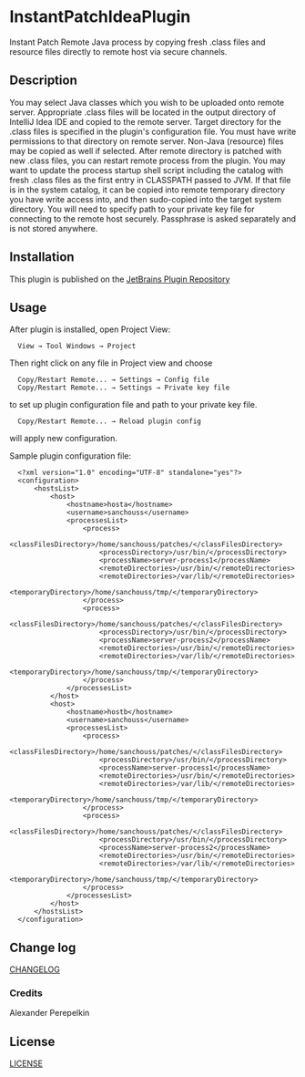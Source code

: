 # InstantPatchIdeaPlugin
Instant Patch Remote Java process by copying fresh .class files and resource files directly to remote host via secure
channels.

Description
-------------------------------------------------------------------------------

You may select Java classes which you wish to be uploaded onto remote server. Appropriate .class files will be located
in the output directory of IntelliJ Idea IDE and copied to the remote server. Target directory for the .class files is
specified in the plugin's configuration file. You must have write permissions to that directory on remote server.
Non-Java (resource) files may be copied as well if selected.
After remote directory is patched with new .class files, you can restart remote process from the plugin.
You may want to update the process startup shell script including the catalog with fresh .class files as the first entry
in CLASSPATH passed to JVM. If that file is in the system catalog, it can be copied into remote temporary directory
you have write access into, and then sudo-copied into the target system directory.
You will need to specify path to your private key file for connecting to the remote host securely. Passphrase is asked
separately and is not stored anywhere.

Installation
-------------------------------------------------------------------------------

This plugin is published on the
[JetBrains Plugin Repository](https://plugins.jetbrains.com/idea/plugin/9373)

Usage
-------------------------------------------------------------------------------

After plugin is installed, open Project View:

      View → Tool Windows → Project

Then right click on any file in Project view and choose

      Copy/Restart Remote... → Settings → Config file
      Copy/Restart Remote... → Settings → Private key file

to set up plugin configuration file and path to your private key file.

      Copy/Restart Remote... → Reload plugin config

will apply new configuration.

Sample plugin configuration file:

      <?xml version="1.0" encoding="UTF-8" standalone="yes"?>
      <configuration>
          <hostsList>
              <host>
                  <hostname>hosta</hostname>
                  <username>sanchouss</username>
                  <processesList>
                      <process>
                          <classFilesDirectory>/home/sanchouss/patches/</classFilesDirectory>
                          <processDirectory>/usr/bin/</processDirectory>
                          <processName>server-process1</processName>
                          <remoteDirectories>/usr/bin/</remoteDirectories>
                          <remoteDirectories>/var/lib/</remoteDirectories>
                          <temporaryDirectory>/home/sanchouss/tmp/</temporaryDirectory>
                      </process>
                      <process>
                          <classFilesDirectory>/home/sanchouss/patches/</classFilesDirectory>
                          <processDirectory>/usr/bin/</processDirectory>
                          <processName>server-process2</processName>
                          <remoteDirectories>/usr/bin/</remoteDirectories>
                          <remoteDirectories>/var/lib/</remoteDirectories>
                          <temporaryDirectory>/home/sanchouss/tmp/</temporaryDirectory>
                      </process>
                  </processesList>
              </host>
              <host>
                  <hostname>hostb</hostname>
                  <username>sanchouss</username>
                  <processesList>
                      <process>
                          <classFilesDirectory>/home/sanchouss/patches/</classFilesDirectory>
                          <processDirectory>/usr/bin/</processDirectory>
                          <processName>server-process1</processName>
                          <remoteDirectories>/usr/bin/</remoteDirectories>
                          <remoteDirectories>/var/lib/</remoteDirectories>
                          <temporaryDirectory>/home/sanchouss/tmp/</temporaryDirectory>
                      </process>
                      <process>
                          <classFilesDirectory>/home/sanchouss/patches/</classFilesDirectory>
                          <processDirectory>/usr/bin/</processDirectory>
                          <processName>server-process2</processName>
                          <remoteDirectories>/usr/bin/</remoteDirectories>
                          <remoteDirectories>/var/lib/</remoteDirectories>
                          <temporaryDirectory>/home/sanchouss/tmp/</temporaryDirectory>
                      </process>
                  </processesList>
              </host>
          </hostsList>
      </configuration>


Change log
-------------------------------------------------------------------------------

[CHANGELOG](CHANGELOG.md)


### Credits
Alexander Perepelkin

License
-------------------------------------------------------------------------------

[LICENSE](LICENSE)